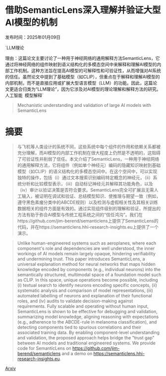 # 借助SemanticLens深入理解并验证大型AI模型的机制

发布时间：2025年01月09日

`LLM理论

理由：这篇论文主要讨论了一种用于神经网络的通用解释方法SemanticLens，它通过将神经网络的组件映射到语义结构化的多模态空间中来解释和理解AI模型的内部工作机制。这种方法旨在提高AI模型的可解释性和可验证性，从而增强对AI系统的信任。虽然论文中提到了基础模型（如CLIP），但重点在于解释和理解AI模型的内部机制，而不是直接应用或扩展大型语言模型（LLM）的功能。因此，这篇论文更适合归类为“LLM理论”，因为它涉及对AI模型的理论理解和解释方法的研究。` `人工智能` `模型解释`

> Mechanistic understanding and validation of large AI models with SemanticLens

# 摘要

> 与飞机等人类设计的系统不同，这些系统中每个组件的作用和依赖关系都被充分理解，而AI模型的内部工作机制在很大程度上仍然是不透明的，这阻碍了可验证性并削弱了信任。本文介绍了SemanticLens，一种用于神经网络的通用解释方法，它将组件（例如单个神经元）编码的隐藏知识映射到基础模型（如CLIP）的语义结构化的多模态空间中。在这个空间中，可以实现独特的操作，包括（i）通过文本搜索识别编码特定概念的神经元，（ii）系统分析和比较模型表示，（iii）自动标记神经元并解释其功能角色，以及（iv）审计以验证决策是否符合要求。SemanticLens完全可扩展且无需人工输入，被证明在调试和验证、总结模型知识、使推理与期望一致（例如，遵守黑色素瘤分类中的ABCDE规则）以及检测与虚假相关性及其相关训练数据相关的组件方面是有效的。通过实现组件级别的理解和验证，所提出的方法有助于弥合AI模型与传统工程系统之间的“信任鸿沟”。我们在https://github.com/jim-berend/semanticlens上提供了SemanticLens的代码，并在https://semanticlens.hhi-research-insights.eu上提供了一个演示。

> Unlike human-engineered systems such as aeroplanes, where each component's role and dependencies are well understood, the inner workings of AI models remain largely opaque, hindering verifiability and undermining trust. This paper introduces SemanticLens, a universal explanation method for neural networks that maps hidden knowledge encoded by components (e.g., individual neurons) into the semantically structured, multimodal space of a foundation model such as CLIP. In this space, unique operations become possible, including (i) textual search to identify neurons encoding specific concepts, (ii) systematic analysis and comparison of model representations, (iii) automated labelling of neurons and explanation of their functional roles, and (iv) audits to validate decision-making against requirements. Fully scalable and operating without human input, SemanticLens is shown to be effective for debugging and validation, summarizing model knowledge, aligning reasoning with expectations (e.g., adherence to the ABCDE-rule in melanoma classification), and detecting components tied to spurious correlations and their associated training data. By enabling component-level understanding and validation, the proposed approach helps bridge the "trust gap" between AI models and traditional engineered systems. We provide code for SemanticLens on https://github.com/jim-berend/semanticlens and a demo on https://semanticlens.hhi-research-insights.eu.

[Arxiv](https://arxiv.org/abs/2501.05398)